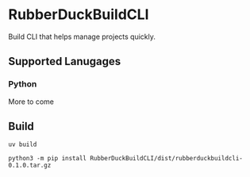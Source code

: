 # RubberDuckBuildCLI

Build CLI that helps manage projects quickly. 



## Supported Lanugages

### Python

More to come


## Build

```
uv build
```

```
python3 -m pip install RubberDuckBuildCLI/dist/rubberduckbuildcli-0.1.0.tar.gz
```
